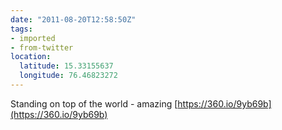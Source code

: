 ```yaml
---
date: "2011-08-20T12:58:50Z"
tags:
- imported
- from-twitter
location:
  latitude: 15.33155637
  longitude: 76.46823272
---
```

Standing on top of the world - amazing [https://360.io/9yb69b](https://360.io/9yb69b)
